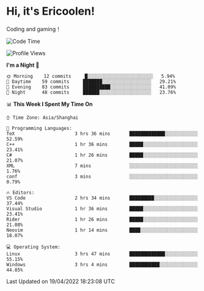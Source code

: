 # Hi, it's Ericoolen!
Coding and gaming！

<!--START_SECTION:waka-->
![Code Time](http://img.shields.io/badge/Code%20Time-210%20hrs%208%20mins-blue)

![Profile Views](http://img.shields.io/badge/Profile%20Views-2-blue)

**I'm a Night 🦉** 

```text
🌞 Morning    12 commits     █░░░░░░░░░░░░░░░░░░░░░░░░   5.94% 
🌆 Daytime    59 commits     ███████░░░░░░░░░░░░░░░░░░   29.21% 
🌃 Evening    83 commits     ██████████░░░░░░░░░░░░░░░   41.09% 
🌙 Night      48 commits     ██████░░░░░░░░░░░░░░░░░░░   23.76%

```


📊 **This Week I Spent My Time On** 

```text
⌚︎ Time Zone: Asia/Shanghai

💬 Programming Languages: 
TeX                      3 hrs 36 mins       █████████████░░░░░░░░░░░░   52.59% 
C++                      1 hr 36 mins        █████░░░░░░░░░░░░░░░░░░░░   23.41% 
C#                       1 hr 26 mins        █████░░░░░░░░░░░░░░░░░░░░   21.07% 
XML                      7 mins              ░░░░░░░░░░░░░░░░░░░░░░░░░   1.76% 
conf                     3 mins              ░░░░░░░░░░░░░░░░░░░░░░░░░   0.79%

🔥 Editors: 
VS Code                  2 hrs 34 mins       █████████░░░░░░░░░░░░░░░░   37.44% 
Visual Studio            1 hr 36 mins        █████░░░░░░░░░░░░░░░░░░░░   23.41% 
Rider                    1 hr 26 mins        █████░░░░░░░░░░░░░░░░░░░░   21.08% 
Neovim                   1 hr 14 mins        ████░░░░░░░░░░░░░░░░░░░░░   18.07%

💻 Operating System: 
Linux                    3 hrs 47 mins       █████████████░░░░░░░░░░░░   55.15% 
Windows                  3 hrs 4 mins        ███████████░░░░░░░░░░░░░░   44.85%

```


 Last Updated on 19/04/2022 18:23:08 UTC
<!--END_SECTION:waka-->

